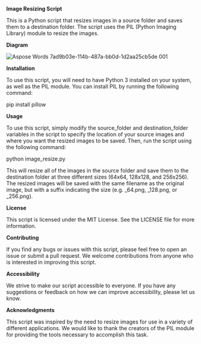 ﻿**Image Resizing Script**

This is a Python script that resizes images in a source folder and saves them to a destination folder. The script uses the PIL (Python Imaging Library) module to resize the images.

**Diagram**

![Aspose Words 7ad9b03e-114b-487a-bb0d-1d2aa25cb5de 001](https://user-images.githubusercontent.com/37781149/233143881-63043862-2e0a-4ad0-9650-8e00cf922cbf.png)


**Installation**

To use this script, you will need to have Python 3 installed on your system, as well as the PIL module. You can install PIL by running the following command:

pip install pillow

**Usage**

To use this script, simply modify the source\_folder and destination\_folder variables in the script to specify the location of your source images and where you want the resized images to be saved. Then, run the script using the following command:

python image\_resize.py

This will resize all of the images in the source folder and save them to the destination folder at three different sizes (64x64, 128x128, and 256x256). The resized images will be saved with the same filename as the original image, but with a suffix indicating the size (e.g. \_64.png, \_128.png, or \_256.png).


**License**

This script is licensed under the MIT License. See the LICENSE file for more information.

**Contributing**

If you find any bugs or issues with this script, please feel free to open an issue or submit a pull request. We welcome contributions from anyone who is interested in improving this script.

**Accessibility**

We strive to make our script accessible to everyone. If you have any suggestions or feedback on how we can improve accessibility, please let us know.

**Acknowledgments**

This script was inspired by the need to resize images for use in a variety of different applications. We would like to thank the creators of the PIL module for providing the tools necessary to accomplish this task.
